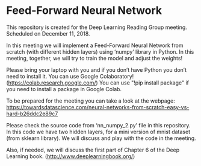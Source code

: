 
# Feed-Forward Neural Network

This repository is created for the Deep Learning Reading Group meeting.
Scheduled on December 11, 2018.

In this meeting we will implement a Feed-Forward Neural Network from scratch (with different hidden layers) using ‘numpy’ library in Python. In this meeting, together, we will try to train the model and adjust the weights!

Please bring your laptop with you and if you don’t have Python you don’t need to install it. You can use Google Colaboratory! (https://colab.research.google.com/)
You can use "!pip install package" if you need to install a package in Google Colab.

To be prepared for the meeting you can take a look at the webpage: https://towardsdatascience.com/neural-networks-from-scratch-easy-vs-hard-b26ddc2e89c7

Please check the source code from ‘nn_numpy_2.py’ file in this repository. In this code we have two hidden layers, for a mini version of mnist dataset (from sklearn library). We will discuss and play with the code in the meeting.

Also, if needed, we will discuss the first part of Chapter 6 of the Deep Learning book. (http://www.deeplearningbook.org/)
